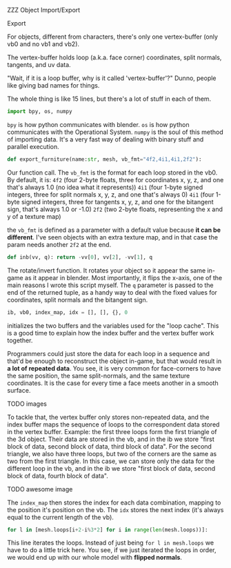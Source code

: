 ZZZ Object Import/Export

Export

For objects, different from characters, there's only one vertex-buffer (only vb0 and no vb1 and vb2).

The vertex-buffer holds loop (a.k.a. face corner) coordinates, split normals, tangents, and uv data.

"Wait, if it is a loop buffer, why is it called 'vertex-buffer'?"
Dunno, people like giving bad names for things.

The whole thing is like 15 lines, but there's a lot of stuff in each of them.

```py
import bpy, os, numpy
```

`bpy` is how python communicates with blender.
`os` is how python communicates with the Operational System.
`numpy` is the soul of this method of importing data. It's a very fast way of dealing with binary stuff and parallel execution.

```py
def export_furniture(name:str, mesh, vb_fmt="4f2,4i1,4i1,2f2"):
```

Our function call. The `vb_fmt` is the format for each loop stored in the vb0. By default, it is:
`4f2` (four 2-byte floats, three for coordinates x, y, z, and one that's always 1.0 (no idea what it represents))
`4i1` (four 1-byte signed integers, three for split normals x, y, z, and one that's always 0)
`4i1` (four 1-byte signed integers, three for tangents x, y, z, and one for the bitangent sign, that's always 1.0 or -1.0)
`2f2` (two 2-byte floats, representing the x and y of a texture map)

the `vb_fmt` is defined as a parameter with a default value because **it can be different**. I've seen objects with an extra texture map, and in that case the param needs another `2f2` at the end.

```py 
def inb(vv, q): return -vv[0], vv[2], -vv[1], q
```
The rotate/invert function. It rotates your object so it appear the same in-game as it appear in blender. Most importantly, it flips the x-axis, one of the main reasons I wrote this script myself. The `q` parameter is passed to the end of the returned tuple, as a handy way to deal with the fixed values for coordinates, split normals and the bitangent sign.

```py
ib, vb0, index_map, idx = [], [], {}, 0
```

initializes the two buffers and the variables used for the "loop cache". This is a good time to explain how the index buffer and the vertex buffer work together.

Programmers could just store the data for each loop in a sequence and that'd be enough to reconstruct the object in-game, but that would result in **a lot of repeated data**. You see, it is very common for face-corners to have the same position, the same split-normals, and the same texture coordinates. It is the case for every time a face meets another in a smooth surface.

TODO images

To tackle that, the vertex buffer only stores non-repeated data, and the index buffer maps the sequence of loops to the correspondent data stored in the vertex buffer.
Example: the first three loops form the first triangle of the 3d object. Their data are stored in the vb, and in the ib we store "first block of data, second block of data, third block of data". For the second triangle, we also have three loops, but two of the corners are the same as two from the first triangle. In this case, we can store only the data for the different loop in the vb, and in the ib we store "first block of data, second block of data, fourth block of data".

TODO awesome image

The `index_map` then stores the index for each data combination, mapping to the position it's position on the vb. The `idx` stores the next index (it's always equal to the current length of the vb).

```py
for l in [mesh.loops[i+2-i%3*2] for i in range(len(mesh.loops))]:
```

This line iterates the loops. Instead of just being `for l in mesh.loops` we have to do a little trick here. You see, if we just iterated the loops in order, we would end up with our whole model with **flipped normals**.
